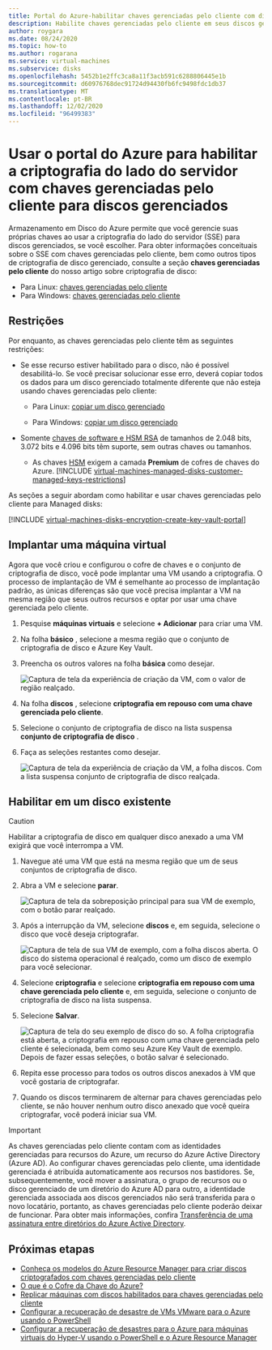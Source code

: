 ```yaml
---
title: Portal do Azure-habilitar chaves gerenciadas pelo cliente com discos gerenciados por SSE
description: Habilite chaves gerenciadas pelo cliente em seus discos gerenciados por meio do portal do Azure.
author: roygara
ms.date: 08/24/2020
ms.topic: how-to
ms.author: rogarana
ms.service: virtual-machines
ms.subservice: disks
ms.openlocfilehash: 5452b1e2ffc3ca8a11f3acb591c6288806445e1b
ms.sourcegitcommit: d60976768dec91724d94430fb6fc9498fdc1db37
ms.translationtype: MT
ms.contentlocale: pt-BR
ms.lasthandoff: 12/02/2020
ms.locfileid: "96499383"
---
```

# <a name="use-the-azure-portal-to-enable-server-side-encryption-with-customer-managed-keys-for-managed-disks"></a>Usar o portal do Azure para habilitar a criptografia do lado do servidor com chaves gerenciadas pelo cliente para discos gerenciados

Armazenamento em Disco do Azure permite que você gerencie suas próprias chaves ao usar a criptografia do lado do servidor (SSE) para discos gerenciados, se você escolher. Para obter informações conceituais sobre o SSE com chaves gerenciadas pelo cliente, bem como outros tipos de criptografia de disco gerenciado, consulte a seção **chaves gerenciadas pelo cliente** do nosso artigo sobre criptografia de disco:

- Para Linux: [chaves gerenciadas pelo cliente](./disk-encryption.md#customer-managed-keys)
- Para Windows: [chaves gerenciadas pelo cliente](./disk-encryption.md#customer-managed-keys)

## <a name="restrictions"></a>Restrições

Por enquanto, as chaves gerenciadas pelo cliente têm as seguintes restrições:

- Se esse recurso estiver habilitado para o disco, não é possível desabilitá-lo.
    Se você precisar solucionar esse erro, deverá copiar todos os dados para um disco gerenciado totalmente diferente que não esteja usando chaves gerenciadas pelo cliente:

    - Para Linux: [copiar um disco gerenciado](./linux/disks-upload-vhd-to-managed-disk-cli.md#copy-a-managed-disk)

    - Para Windows: [copiar um disco gerenciado](./windows/disks-upload-vhd-to-managed-disk-powershell.md#copy-a-managed-disk)

- Somente [chaves de software e HSM RSA](../key-vault/keys/about-keys.md) de tamanhos de 2.048 bits, 3.072 bits e 4.096 bits têm suporte, sem outras chaves ou tamanhos.
    - As chaves [HSM](../key-vault/keys/hsm-protected-keys.md) exigem a camada **Premium** de cofres de chaves do Azure.
[!INCLUDE [virtual-machines-managed-disks-customer-managed-keys-restrictions](../../includes/virtual-machines-managed-disks-customer-managed-keys-restrictions.md)]

As seções a seguir abordam como habilitar e usar chaves gerenciadas pelo cliente para Managed disks:

[!INCLUDE [virtual-machines-disks-encryption-create-key-vault-portal](../../includes/virtual-machines-disks-encryption-create-key-vault-portal.md)]

## <a name="deploy-a-vm"></a>Implantar uma máquina virtual

Agora que você criou e configurou o cofre de chaves e o conjunto de criptografia de disco, você pode implantar uma VM usando a criptografia.
O processo de implantação de VM é semelhante ao processo de implantação padrão, as únicas diferenças são que você precisa implantar a VM na mesma região que seus outros recursos e optar por usar uma chave gerenciada pelo cliente.

1. Pesquise **máquinas virtuais** e selecione **+ Adicionar** para criar uma VM.
1. Na folha **básico** , selecione a mesma região que o conjunto de criptografia de disco e Azure Key Vault.
1. Preencha os outros valores na folha **básica** como desejar.

    ![Captura de tela da experiência de criação da VM, com o valor de região realçado.](media/virtual-machines-disk-encryption-portal/server-side-encryption-create-a-vm-region.png)

1. Na folha **discos** , selecione **criptografia em repouso com uma chave gerenciada pelo cliente**.
1. Selecione o conjunto de criptografia de disco na lista suspensa **conjunto de criptografia de disco** .
1. Faça as seleções restantes como desejar.

    ![Captura de tela da experiência de criação da VM, a folha discos. Com a lista suspensa conjunto de criptografia de disco realçada.](media/virtual-machines-disk-encryption-portal/server-side-encryption-create-vm-select-customer-managed-key-disk-encryption-set.png)

## <a name="enable-on-an-existing-disk"></a>Habilitar em um disco existente

> [!CAUTION]
> Habilitar a criptografia de disco em qualquer disco anexado a uma VM exigirá que você interrompa a VM.
    
1. Navegue até uma VM que está na mesma região que um de seus conjuntos de criptografia de disco.
1. Abra a VM e selecione **parar**.

    ![Captura de tela da sobreposição principal para sua VM de exemplo, com o botão parar realçado.](media/virtual-machines-disk-encryption-portal/server-side-encryption-stop-vm-to-encrypt-disk-fix.png)

1. Após a interrupção da VM, selecione **discos** e, em seguida, selecione o disco que você deseja criptografar.

    ![Captura de tela de sua VM de exemplo, com a folha discos aberta. O disco do sistema operacional é realçado, como um disco de exemplo para você selecionar.](media/virtual-machines-disk-encryption-portal/server-side-encryption-existing-disk-select.png)

1. Selecione **criptografia** e selecione **criptografia em repouso com uma chave gerenciada pelo cliente** e, em seguida, selecione o conjunto de criptografia de disco na lista suspensa.
1. Selecione **Salvar**.

    ![Captura de tela do seu exemplo de disco do so. A folha criptografia está aberta, a criptografia em repouso com uma chave gerenciada pelo cliente é selecionada, bem como seu Azure Key Vault de exemplo. Depois de fazer essas seleções, o botão salvar é selecionado.](media/virtual-machines-disk-encryption-portal/server-side-encryption-encrypt-existing-disk-customer-managed-key.png)

1. Repita esse processo para todos os outros discos anexados à VM que você gostaria de criptografar.
1. Quando os discos terminarem de alternar para chaves gerenciadas pelo cliente, se não houver nenhum outro disco anexado que você queira criptografar, você poderá iniciar sua VM.

> [!IMPORTANT]
> As chaves gerenciadas pelo cliente contam com as identidades gerenciadas para recursos do Azure, um recurso do Azure Active Directory (Azure AD). Ao configurar chaves gerenciadas pelo cliente, uma identidade gerenciada é atribuída automaticamente aos recursos nos bastidores. Se, subsequentemente, você mover a assinatura, o grupo de recursos ou o disco gerenciado de um diretório do Azure AD para outro, a identidade gerenciada associada aos discos gerenciados não será transferida para o novo locatário, portanto, as chaves gerenciadas pelo cliente poderão deixar de funcionar. Para obter mais informações, confira [Transferência de uma assinatura entre diretórios do Azure Active Directory](../active-directory/managed-identities-azure-resources/known-issues.md#transferring-a-subscription-between-azure-ad-directories).

## <a name="next-steps"></a>Próximas etapas

- [Conheça os modelos do Azure Resource Manager para criar discos criptografados com chaves gerenciadas pelo cliente](https://github.com/ramankumarlive/manageddiskscmkpreview)
- [O que é o Cofre da Chave do Azure?](../key-vault/general/overview.md)
- [Replicar máquinas com discos habilitados para chaves gerenciadas pelo cliente](../site-recovery/azure-to-azure-how-to-enable-replication-cmk-disks.md)
- [Configurar a recuperação de desastre de VMs VMware para o Azure usando o PowerShell](../site-recovery/vmware-azure-disaster-recovery-powershell.md#replicate-vmware-vms)
- [Configurar a recuperação de desastres para o Azure para máquinas virtuais do Hyper-V usando o PowerShell e o Azure Resource Manager](../site-recovery/hyper-v-azure-powershell-resource-manager.md#step-7-enable-vm-protection)
